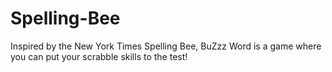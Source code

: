 # Spelling-Bee 
Inspired by the New York Times Spelling Bee, BuZzz Word is a game where you can put your scrabble skills to the test! 
